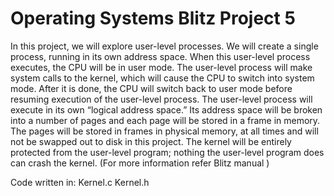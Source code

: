 # Operating Systems Blitz Project 5 

In this project, we will explore user-level processes. We will create a single process, running in its own address space. When this user-level process executes, the CPU will be in user mode. 
The user-level process will make system calls to the kernel, which will cause the CPU to switch into system mode.
After it is done, the CPU will switch back to user mode before resuming execution of the user-level process. 
The user-level process will execute in its own “logical address space.” Its address space will be broken into a number of pages and each page will be stored in a frame in memory. 
The pages will be stored in frames in physical memory, at all times and will not be swapped out to disk in this project. The kernel will be entirely protected from the user-level program; nothing the user-level program does can crash the kernel.
(For more information refer Blitz manual )

Code written in:
Kernel.c
Kernel.h
